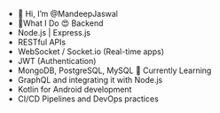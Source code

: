 - 👋 Hi, I’m @MandeepJaswal
- 👀What I Do
😍 Backend
- Node.js | Express.js
- RESTful APIs
- WebSocket / Socket.io (Real-time apps)
- JWT (Authentication)
- MongoDB, PostgreSQL, MySQL
🌱 Currently Learning
- GraphQL and integrating it with Node.js
- Kotlin for Android development
- CI/CD Pipelines and DevOps practices
<!---
MandeepJas/MandeepJas is a ✨ special ✨ repository because its `README.md` (this file) appears on your GitHub profile.
You can click the Preview link to take a look at your changes.
--->
